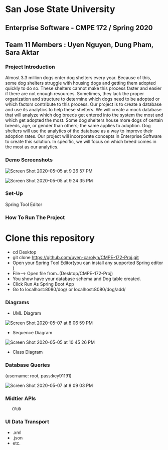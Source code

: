 
# San Jose State University
## Enterprise Software - CMPE 172 / Spring 2020
## Team 11 Members : Uyen Nguyen, Dung Pham, Sara Aktar
### Project Introduction
Almost 3.3 million dogs enter dog shelters every year. Because of this, some dog shelters struggle with housing dogs and getting them adopted quickly to do so. These shelters cannot make this process faster and easier if there are not enough resources. Sometimes, they lack the proper organization and structure to determine which dogs need to be adopted or which factors contribute to this process. Our project is to create a database and use its analytics to help these shelters. We will create a mock database that will analyze which dog breeds get entered into the system the most and which get adopted the most. Some dog shelters house more dogs of certain breeds, age, or gender than others; the same applies to adoption. Dog shelters will use the analytics of the database as a way to improve their adoption rates. Our project will incorporate concepts in Enterprise Software to create this solution. In specific, we will focus on which breed comes in the most as our analytics. 
### Demo Screenshots
![Screen Shot 2020-05-05 at 9 26 57 PM](https://user-images.githubusercontent.com/38672776/81365800-f8673500-909d-11ea-8b17-ace033382273.png)

![Screen Shot 2020-05-05 at 9 24 35 PM](https://user-images.githubusercontent.com/38672776/81365843-1b91e480-909e-11ea-97b2-8a74e16f9c72.png)



### Set-Up
   Spring Tool Editor
### How To Run The Project
# Clone this repository
- cd Desktop
- git clone https://github.com/uyen-carolyn/CMPE-172-Proj.git
- Open your Spring Tool Editor(you can install any supported Spring editor )
- File--> Open file from..(Desktop/CMPE-172-Proj)
- You show have your database schema and Dog table created.
- Click Run As Spring Boot App
- Go to localhost:8080/dog/ or localhost:8080/dog/add/
### Diagrams
* UML Diagram

![Screen Shot 2020-05-07 at 8 06 59 PM](https://user-images.githubusercontent.com/38672776/81365943-614ead00-909e-11ea-9d64-83f3b8643dc7.png)

* Sequence Diagram


![Screen Shot 2020-05-05 at 10 45 26 PM](https://user-images.githubusercontent.com/38672776/81365901-3fedc100-909e-11ea-9ee6-6d522fdd5ffa.png)

* Class Diagram


### Database Queries
(username: root, pass:key91191)

![Screen Shot 2020-05-07 at 8 09 03 PM](https://user-images.githubusercontent.com/38672776/81366069-ab379300-909e-11ea-8511-3bb3b0a30d03.png)

### Midtier APIs
       CRUD
### UI Data Transport
* .xml
* .json
* etc. 
